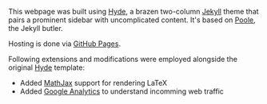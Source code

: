 This webpage was built using [Hyde](https://jekyllthemes.io/theme/hyde), a brazen two-column [Jekyll](http://jekyllrb.com) theme that pairs a prominent sidebar with uncomplicated content. It's based on [Poole](http://getpoole.com), the Jekyll butler.

Hosting is done via [GitHub Pages](https://pages.github.com/).

Following extensions and modifications were employed alongside the original [Hyde](https://jekyllthemes.io/theme/hyde) template:
* Added [MathJax](http://webdocs.cs.ualberta.ca/~zichen2/blog/coding/setup/2019/02/17/how-to-add-mathjax-support-to-jekyll.html) support for rendering LaTeX
* Added [Google Analytics](https://michaelsoolee.com/google-analytics-jekyll/) to understand incomming web traffic 
